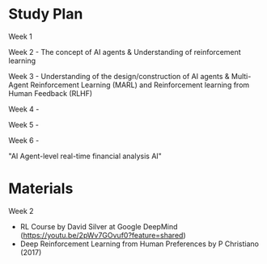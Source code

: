 # Study Plan
Week 1

Week 2 - The concept of AI agents & Understanding of reinforcement learning

Week 3 - Understanding of the design/construction of AI agents & Multi-Agent Reinforcement Learning (MARL) and Reinforcement learning from Human Feedback (RLHF)

Week 4 - 

Week 5 -

Week 6 - 

"AI Agent-level real-time financial analysis AI"

# Materials
Week 2
- RL Course by David Silver at Google DeepMind (https://youtu.be/2pWv7GOvuf0?feature=shared)
- Deep Reinforcement Learning from Human Preferences by P Christiano (2017)
